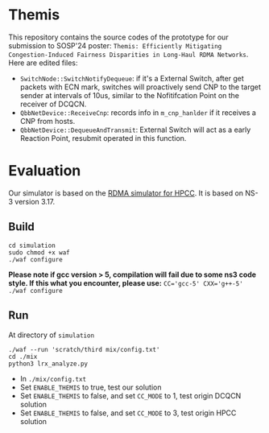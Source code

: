 # Themis
This repository contains the source codes of the prototype for our submission to SOSP'24 poster: `Themis: Efficiently Mitigating Congestion-Induced Fairness Disparities in Long-Haul RDMA Networks`.
Here are edited files:
- `SwitchNode::SwitchNotifyDequeue`: if it's a External Switch, after get packets with ECN mark, switches will proactively send CNP to the target sender at intervals of 10us, similar to the Nofitifcation Point on the receiver of DCQCN.
- `QbbNetDevice::ReceiveCnp`: records info in `m_cnp_hanlder` if it receives a CNP from hosts.
- `QbbNetDevice::DequeueAndTransmit`: External Switch will act as a early Reaction Point, resubmit operated in this function.
# Evaluation
Our simulator is based on the [RDMA simulator for HPCC](https://github.com/alibaba-edu/High-Precision-Congestion-Control). It is based on NS-3 version 3.17.
## Build
```
cd simulation
sudo chmod +x waf
./waf configure
```
**Please note if gcc version > 5, compilation will fail due to some ns3 code style. If this what you encounter, please use:** `CC='gcc-5' CXX='g++-5' ./waf configure`
## Run
At directory of `simulation`
```
./waf --run 'scratch/third mix/config.txt'
cd ./mix
python3 lrx_analyze.py
```
- In `./mix/config.txt`
- Set `ENABLE_THEMIS` to true, test our solution
- Set `ENABLE_THEMIS` to false, and set `CC_MODE` to 1, test origin DCQCN solution
- Set `ENABLE_THEMIS` to false, and set `CC_MODE` to 3, test origin HPCC solution
